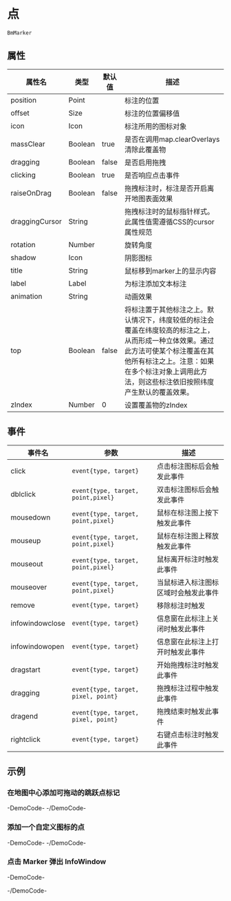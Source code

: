 # 点

`BmMarker`

## 属性

|属性名|类型|默认值|描述|
|------|-----|-----|----|
|position|Point||标注的位置|
|offset|Size||标注的位置偏移值|
|icon|Icon||标注所用的图标对象|
|massClear|Boolean|true|是否在调用map.clearOverlays清除此覆盖物|
|dragging|Boolean|false|是否启用拖拽|
|clicking|Boolean|true|是否响应点击事件|
|raiseOnDrag|Boolean|false|拖拽标注时，标注是否开启离开地图表面效果|
|draggingCursor|String||拖拽标注时的鼠标指针样式。此属性值需遵循CSS的cursor属性规范|
|rotation|Number||旋转角度|
|shadow|Icon||阴影图标|
|title|String||鼠标移到marker上的显示内容|
|label|Label||为标注添加文本标注|
|animation|String||动画效果|
|top|Boolean|false|将标注置于其他标注之上。默认情况下，纬度较低的标注会覆盖在纬度较高的标注之上，从而形成一种立体效果。通过此方法可使某个标注覆盖在其他所有标注之上。注意：如果在多个标注对象上调用此方法，则这些标注依旧按照纬度产生默认的覆盖效果。|
|zIndex|Number|0|设置覆盖物的zIndex|

## 事件

|事件名|参数|描述|
|------|----|----|
|click|`event{type, target}`|点击标注图标后会触发此事件|
|dblclick|`event{type, target, point,pixel}`|双击标注图标后会触发此事件|
|mousedown|`event{type, target, point,pixel}`|鼠标在标注图上按下触发此事件|
|mouseup|`event{type, target, point,pixel}`|鼠标在标注图上释放触发此事件|
|mouseout|`event{type, target, point,pixel}`|鼠标离开标注时触发此事件|
|mouseover|`event{type, target, point,pixel}`|当鼠标进入标注图标区域时会触发此事件|
|remove|`event{type, target}`|移除标注时触发|
|infowindowclose|`event{type, target}`|信息窗在此标注上关闭时触发此事件|
|infowindowopen|`event{type, target}`|信息窗在此标注上打开时触发此事件|
|dragstart|`event{type, target}`|开始拖拽标注时触发此事件|
|dragging|`event{type, target, pixel, point}`|拖拽标注过程中触发此事件|
|dragend|`event{type, target, pixel, point}`|拖拽结束时触发此事件|
|rightclick|`event{type, target}`|右键点击标注时触发此事件|


## 示例

### 在地图中心添加可拖动的跳跃点标记

-DemoCode-
<template>
  <div>
    <baidu-map class="map" :center="{lng: 116.404, lat: 39.915}" :zoom="15">
      <bm-marker :position="{lng: 116.404, lat: 39.915}" :dragging="true" animation="BMAP_ANIMATION_BOUNCE">
        <bm-label content="我爱北京天安门" :labelStyle="{color: 'red', fontSize : '24px'}" :offset="{width: -35, height: 30}"/>
      </bm-marker>
    </baidu-map>
  </div>
</template>
-/DemoCode-

### 添加一个自定义图标的点

-DemoCode-
<template>
  <div>
    <baidu-map class="map" :center="{lng: 116.404, lat: 39.915}" :zoom="15">
      <bm-marker :position="{lng: 116.404, lat: 39.915}" :dragging="true" :icon="{url: 'http://developer.baidu.com/map/jsdemo/img/fox.gif', size: {width: 300, height: 157}}"></bm-marker>
    </baidu-map>
  </div>
</template>
-/DemoCode-

### 点击 Marker 弹出 InfoWindow

-DemoCode-
<template>
  <div>
    <baidu-map class="map" :center="{lng: 116.404, lat: 39.915}" :zoom="15">
      <bm-marker :position="{lng: 116.404, lat: 39.915}" :dragging="true" @click="infoWindowOpen">
        <bm-info-window :show="show" @close="infoWindowClose" @open="infoWindowOpen">我爱北京天安门</bm-info-window>
      </bm-marker>
    </baidu-map>
  </div>
</template>

<script setup>
import { ref } from 'vue';

const show = ref(true);

const infoWindowClose = () => {
  show.value = false
};
const infoWindowOpen = () => {
  show.value = true
};
</script>
-/DemoCode-